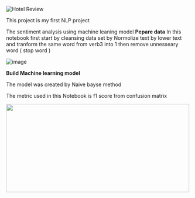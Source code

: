 ![Hotel Review](https://i.ytimg.com/vi/i3dnv390Sms/maxresdefault.jpg)

This project is my first NLP project

The sentiment analysis using machine leaning model
**Pepare data**
In this notebook first start by cleansing data set by Normolize text by lower text and tranform the same word from verb3 into 1
then remove unnesseary word ( stop word )

![image](https://user-images.githubusercontent.com/38306547/137628509-08957f9f-6485-453c-a7fc-d8967cb5866d.png)

**Build Machine learning model**

The model was created by Naive bayse method

The metric used in this Notebook is f1 score from confusion matrix

<img src="https://ml8ygptwlcsq.i.optimole.com/fMKjlhs-Aq1AgoGI/w:1000/h:492/q:auto/https://www.unite.ai/wp-content/uploads/2019/12/Preventive_Medicine-e1576294312614.png" width = 500 height = "241">



